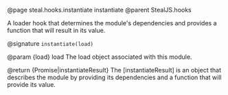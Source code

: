@page steal.hooks.instantiate instantiate
@parent StealJS.hooks

A loader hook that determines the module's dependencies and provides a function that will result in its value.

@signature `instantiate(load)`

@param {load} load The load object associated with this module.

@return {Promise|instantiateResult} The [instantiateResult] is an object that describes the module by providing its dependencies and a function that will provide its value.

